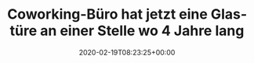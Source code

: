 ---
retweeted: false
source: <a href="https://about.twitter.com/products/tweetdeck" rel="nofollow">TweetDeck</a>
entities:
  hashtags: []
  symbols: []
  user_mentions: []
  urls: []
display_text_range:
- '0'
- '143'
favorite_count: '25'
id_str: '1230045208911503361'
truncated: false
retweet_count: '1'
id: '1230045208911503361'
created_at: Wed Feb 19 08:23:25 +0000 2020
favorited: false
full_text: Coworking-Büro hat jetzt eine Glastüre an einer Stelle wo 4 Jahre lang
  ein Durchgang war und wenn das nicht Slapstick ist, weiß ich auch nicht.
lang: de
tags:
- pesos/twitter
date: '2020-02-19T08:23:25+00:00'
src: https://twitter.com/bascht/status/1230045208911503361
original_url: https://twitter.com/bascht/status/1230045208911503361
type: twitter_tweet
text: Coworking-Büro hat jetzt eine Glastüre an einer Stelle wo 4 Jahre lang ein Durchgang
  war und wenn das nicht Slapstick ist, weiß ich auch nicht.
title: 'Coworking-Büro hat jetzt eine Glastüre an einer Stelle wo 4 Jahre lang '

---